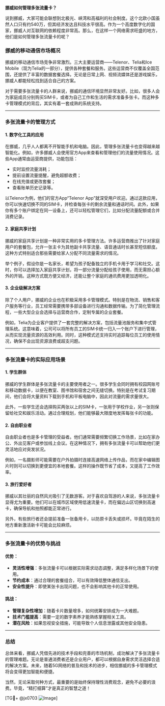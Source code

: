 **挪威如何管理多张流量卡？**

说到挪威，大家可能会联想到北极光、峡湾和高福利的社会制度。这个北欧小国虽然人口只有约540万，但其经济发达且科技水平很高。作为一个高度数字化的国家，挪威人对互联网的依赖程度非常高。那么，在这样一个网络需求旺盛的地方，他们是如何管理多张流量卡的呢？

### **挪威的移动通信市场概况**

挪威的移动通信市场竞争非常激烈。三大主要运营商——Telenor、Telia和Ice Mobile（现为Telia的一部分），提供各种套餐和服务。这些运营商不仅覆盖全国范围，还提供了丰富的数据套餐选择。无论是日常上网、视频流媒体还是游戏娱乐，挪威人都能轻松找到适合自己的方案。

对于需要多张流量卡的人群来说，挪威的通信环境显然非常友好。比如，很多人会为家庭成员分别购买SIM卡，或者为自己工作和生活的需求准备多张卡。而这种多卡管理模式的背后，其实有着一套成熟的系统支持。

---

### **多张流量卡的管理方式**

#### **1. 数字化工具的应用**
在挪威，几乎人人都离不开智能手机和电脑。因此，管理多张流量卡也变得越来越智能化。例如，许多挪威人会使用官方App来查看和管理他们的流量使用情况。这些App通常由运营商提供，功能包括：
- 实时监控流量消耗；
- 提前设置流量提醒，避免超额收费；
- 在线充值或更改套餐；
- 查看账单历史记录等。

以Telenor为例，他们的官方App“Telenor App”就深受用户欢迎。通过这款应用，你可以快速切换不同的SIM卡，并检查每张卡的剩余流量和通话时间。此外，如果你有多个账户绑定在同一设备上，还可以轻松管理它们，比如分配流量配额或合并消费记录。

#### **2. 家庭共享计划**
挪威的家庭共享计划是一种非常实用的多卡管理方法。许多运营商推出了针对家庭用户的套餐包，允许一张主卡为其他副卡共享流量、语音通话时长甚至短信额度。这种方式特别适合那些需要给家人分配不同流量需求的情况。

举个例子，假设你是一名家长，希望为孩子配备独立的手机卡用于学习和社交。这时，你可以选择加入家庭共享计划，将一部分流量分配给孩子使用，而无需担心额外的开销。这种方式既方便又经济，还能让整个家庭的通讯费用更加透明化。

#### **3. 企业级解决方案**
除了个人用户，挪威的企业也在积极采用多卡管理模式。特别是在物流、销售和客户服务等行业，员工经常需要携带多部设备进行沟通和数据传输。为了简化管理流程，一些大型企业会选择与运营商合作，定制专属的企业套餐。

例如，Telia为企业客户提供了一套完整的解决方案，包括流量池服务和集中式管理系统。这意味着，公司可以将所有员工的SIM卡统一归入一个账户下进行管理，从而实现流量资源的高效利用。同时，这种模式还支持实时追踪每位员工的使用情况，确保不会出现资源浪费或超支问题。

---

### **多张流量卡的实际应用场景**

#### **1. 学生群体**
挪威的学生群体是多张流量卡的主要使用者之一。很多学生会同时拥有校园网账号和移动数据卡，以便在教室、图书馆和宿舍之间无缝切换。特别是在考试复习期间，他们会将大量资料下载到手机和平板电脑中，因此对流量的需求量很大。

此外，一些学生还会选择购买两张以上的SIM卡，一张用于学校作业，另一张则保留给社交和娱乐活动。通过合理规划，他们能够最大限度地发挥每张卡的功能。

#### **2. 自由职业者**
自由职业者也是多卡管理的受益者。他们通常需要频繁切换工作场景，比如在家办公、外出见客户或参加线上会议。在这种情况下，拥有多张流量卡可以帮助他们更灵活地应对突发状况。

例如，一名摄影师可能需要在户外拍摄时连接高速网络上传作品，而在家中编辑图片时则可以切换到更便宜的本地套餐。这样的操作既节省了成本，又提高了工作效率。

#### **3. 旅行爱好者**
挪威以其壮丽的自然风光吸引了无数游客。对于喜欢自驾游的人来说，多张流量卡显得尤为重要。他们可以在城市区域使用低速流量卡，而在偏远山区切换到高速卡，确保导航和拍照都能正常进行。

另外，有些旅行者还会提前准备一张备用卡，以防原卡丢失或损坏。毕竟在陌生的地方重新激活新卡可能会比较麻烦。

---

### **多张流量卡的优势与挑战**

#### **优势：**
- **灵活性增强**：多张流量卡可以根据实际需求动态调整，满足多样化场景下的使用。
- **节约成本**：通过合理的套餐组合，可以有效降低整体通信支出。
- **安全性提升**：即使某张卡出现问题，也不会影响其他卡的正常使用。

#### **挑战：**
- **管理复杂性增加**：随着卡片数量增多，如何统筹安排成为一大难题。
- **技术门槛提高**：需要一定的数字素养才能熟练掌握相关工具。
- **潜在风险**：如果忽视安全措施，可能导致个人信息泄露或其他安全隐患。

---

### **总结**

总体来看，挪威人凭借先进的技术手段和完善的市场机制，成功解决了多张流量卡的管理难题。无论是普通消费者还是企业用户，都可以根据自身需求灵活选择合适的解决方案。未来，随着5G网络的普及和技术的进步，相信挪威的多卡管理模式将会变得更加智能和便捷。

当然，无论采取何种方式，最重要的是始终保持理性消费观念，避免不必要的浪费。毕竟，“精打细算”才是真正的智慧之道！

[TG💪+ @jx0703 ![Image](https://github.com/user-attachments/assets/dbca1d08-cadb-493c-b0ec-ad6f7a83f270)]